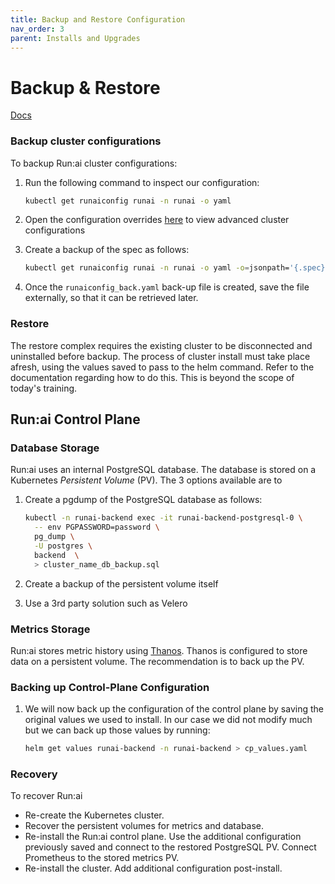 ```yaml
---
title: Backup and Restore Configuration
nav_order: 3
parent: Installs and Upgrades
---
```


# Backup & Restore

<span class="fs-3">
  <a href="https://docs.run.ai/latest/admin/config/dr/?h=backup" class="btn" target="_blank" rel="noopener">Docs</a>
</span>

### Backup cluster configurations

To backup Run:ai cluster configurations:

1. Run the following command to inspect our configuration:  

    ``` bash
    kubectl get runaiconfig runai -n runai -o yaml
    ```

2. Open the configuration overrides [here](https://docs.run.ai/latest/admin/config/advanced-cluster-config/) to view advanced cluster configurations

2. Create a backup of the spec as follows:

    ```bash
    kubectl get runaiconfig runai -n runai -o yaml -o=jsonpath='{.spec}' > runaiconfig_backup.yaml
    ```

3. Once the `runaiconfig_back.yaml` back-up file is created, save the file externally, so that it can be retrieved later.

### Restore

The restore complex requires the existing cluster to be disconnected and uninstalled before backup. The process of cluster install must take place afresh, using the values saved to pass to the helm command. Refer to the documentation regarding how to do this. This is beyond the scope of today's training.

## Run:ai Control Plane

### Database Storage

Run:ai uses an internal PostgreSQL database. The database is stored on a Kubernetes *Persistent Volume* (PV). The 3 options available are to 

1. Create a pgdump of the PostgreSQL database as follows:

    ```bash
    kubectl -n runai-backend exec -it runai-backend-postgresql-0 \
      -- env PGPASSWORD=password \
      pg_dump \
      -U postgres \
      backend  \
      > cluster_name_db_backup.sql
    ```

2. Create a backup of the persistent volume itself

3. Use a 3rd party solution such as Velero

### Metrics Storage

Run:ai stores metric history using [Thanos](https://github.com/thanos-io/thanos). Thanos is configured to store data on a persistent volume. The recommendation is to back up the PV.

### Backing up Control-Plane Configuration

1. We will now back up the configuration of the control plane by saving the original values we used to install. In our case we did not modify much but we can back up those values by running:

    ```bash
    helm get values runai-backend -n runai-backend > cp_values.yaml
    ```

### Recovery

To recover Run:ai

* Re-create the Kubernetes cluster.
* Recover the persistent volumes for metrics and database.
* Re-install the Run:ai control plane. Use the additional configuration previously saved and connect to the restored PostgreSQL PV. Connect Prometheus to the stored metrics PV.
* Re-install the cluster. Add additional configuration post-install.  
